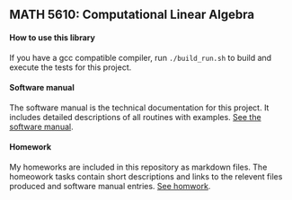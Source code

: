 ## MATH 5610:  Computational Linear Algebra

#### How to use this library

If you have a gcc compatible compiler, run `./build_run.sh` to build and execute the tests for this project.

#### Software manual
The software manual is the technical documentation for this project. It includes detailed descriptions of all routines with examples. [See the software manual](./software_manual/README).

#### Homework
My homeworks are included in this repository as markdown files. The homeowork tasks contain short descriptions and links to the relevent files produced and software manual entries. [See homwork](./homework/README).
